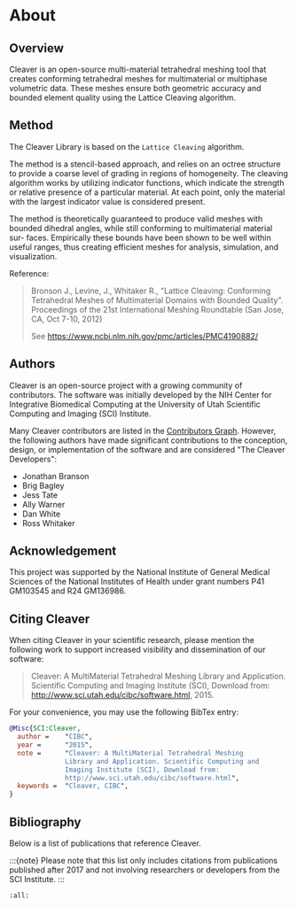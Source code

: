 # About

## Overview

Cleaver is an open-source multi-material tetrahedral meshing tool that creates conforming tetrahedral meshes for multimaterial or multiphase volumetric data. These meshes ensure both geometric accuracy and bounded element quality using the Lattice Cleaving algorithm.

## Method

The Cleaver Library is based on the `Lattice Cleaving` algorithm.

The method is a stencil-based approach, and relies on an octree structure to provide a coarse level of grading in regions of homogeneity. The cleaving algorithm works by utilizing indicator functions, which indicate the strength or relative presence of a particular material. At each point, only the
material with the largest indicator value is considered present.

The method is theoretically guaranteed to produce valid meshes with bounded dihedral angles, while still conforming to multimaterial material sur-
faces. Empirically these bounds have been shown to be well within useful ranges, thus creating efficient meshes for analysis, simulation, and visualization.

Reference:

> Bronson J., Levine, J., Whitaker R., "Lattice Cleaving: Conforming Tetrahedral Meshes of Multimaterial Domains with Bounded Quality". Proceedings of the 21st International Meshing Roundtable (San Jose, CA, Oct 7-10, 2012)
>
> See https://www.ncbi.nlm.nih.gov/pmc/articles/PMC4190882/

## Authors

Cleaver is an open-source project with a growing community of contributors. The software was initially developed by the NIH Center for Integrative Biomedical Computing at the University of Utah Scientific Computing and Imaging (SCI) Institute.

Many Cleaver contributors are listed in the [Contributors Graph](https://github.com/SCIInstitute/Cleaver/graphs/contributors). However, the following authors have made significant contributions to the conception, design, or implementation of the software and are considered "The Cleaver Developers":

* Jonathan Branson
* Brig Bagley
* Jess Tate
* Ally Warner
* Dan White
* Ross Whitaker

## Acknowledgement

This project was supported by the National Institute of General Medical Sciences of the National Institutes of Health under grant numbers P41 GM103545 and R24 GM136986.

## Citing Cleaver

When citing Cleaver in your scientific research, please mention the following work to support increased visibility and dissemination of our software:

> Cleaver: A MultiMaterial Tetrahedral Meshing Library and Application. Scientific Computing and Imaging Institute (SCI), Download from: http://www.sci.utah.edu/cibc/software.html, 2015.

For your convenience, you may use the following BibTex entry:

```bibtex
@Misc{SCI:Cleaver,
  author =    "CIBC",
  year =      "2015",
  note =      "Cleaver: A MultiMaterial Tetrahedral Meshing
              Library and Application. Scientific Computing and
              Imaging Institute (SCI), Download from:
              http://www.sci.utah.edu/cibc/software.html",
  keywords =  "Cleaver, CIBC",
}
```

## Bibliography

Below is a list of publications that reference Cleaver.

:::{note}
Please note that this list only includes citations from publications published after 2017 and not involving researchers or developers from the SCI Institute.
:::

```{bibliography}
:all:
```
